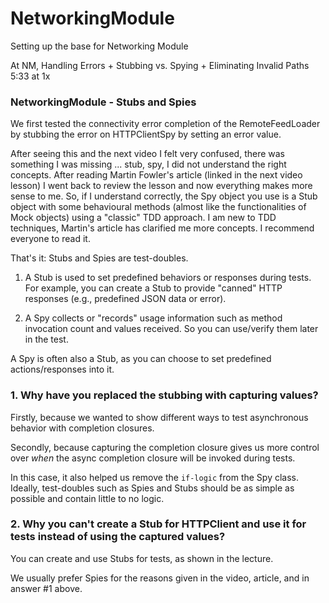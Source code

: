 # NetworkingModule
Setting up the base for Networking Module

At NM, Handling Errors + Stubbing vs. Spying + Eliminating Invalid Paths 5:33 at 1x


### NetworkingModule - Stubs and Spies

We first tested the connectivity error completion of the RemoteFeedLoader by stubbing the error on HTTPClientSpy by setting an error value.

After seeing this and the next video I felt very confused, there was something I was missing ... stub, spy, I did not understand the right concepts.
After reading Martin Fowler's article (linked in the next video lesson) I went back to review the lesson and now everything makes more sense to me.
So, if I understand correctly, the Spy object you use is a Stub object with some behavioural methods (almost like the functionalities of Mock objects) using a "classic" TDD approach.
I am new to TDD techniques, Martin's article has clarified me more concepts. I recommend everyone to read it.

That's it: Stubs and Spies are test-doubles.

1. A Stub is used to set predefined behaviors or responses during tests. For example, you can create a Stub to provide "canned" HTTP responses (e.g., predefined JSON data or error).

2. A Spy collects or "records" usage information such as method invocation count and values received. So you can use/verify them later in the test.

A Spy is often also a Stub, as you can choose to set predefined actions/responses into it.

### 1. Why have you replaced the stubbing with capturing values?

Firstly, because we wanted to show different ways to test asynchronous behavior with completion closures.

Secondly, because capturing the completion closure gives us more control over *when* the async completion closure will be invoked during tests.

In this case, it also helped us remove the `if-logic` from the Spy class. Ideally, test-doubles such as Spies and Stubs should be as simple as possible and contain little to no logic.


### 2. Why you can't create a Stub for HTTPClient and use it for tests instead of using the captured values?

You can create and use Stubs for tests, as shown in the lecture.

We usually prefer Spies for the reasons given in the video, article, and in answer #1 above.



